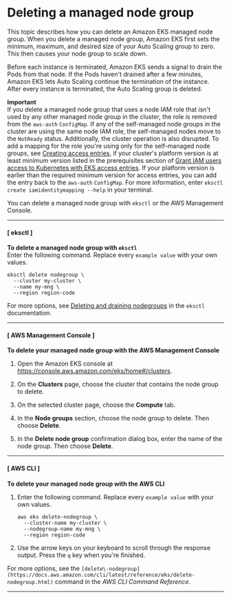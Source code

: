 # Deleting a managed node group<a name="delete-managed-node-group"></a>

This topic describes how you can delete an Amazon EKS managed node group\. When you delete a managed node group, Amazon EKS first sets the minimum, maximum, and desired size of your Auto Scaling group to zero\. This then causes your node group to scale down\.

Before each instance is terminated, Amazon EKS sends a signal to drain the Pods from that node\. If the Pods haven't drained after a few minutes, Amazon EKS lets Auto Scaling continue the termination of the instance\. After every instance is terminated, the Auto Scaling group is deleted\.

**Important**  
If you delete a managed node group that uses a node IAM role that isn't used by any other managed node group in the cluster, the role is removed from the `aws-auth` `ConfigMap`\. If any of the self\-managed node groups in the cluster are using the same node IAM role, the self\-managed nodes move to the `NotReady` status\. Additionally, the cluster operation is also disrupted\.   To add a mapping for the role you're using only for the self\-managed node groups, see [Creating access entries](access-entries.md#creating-access-entries), if your cluster's platform version is at least minimum version listed in the prerequisites section of [Grant IAM users access to Kubernetes with EKS access entries](access-entries.md)\. If your platform version is earlier than the required minimum version for access entries, you can add the entry back to the `aws-auth` `ConfigMap`\. For more information, enter `eksctl create iamidentitymapping --help` in your terminal\.

You can delete a managed node group with `eksctl` or the AWS Management Console\.

------
#### [ eksctl ]

**To delete a managed node group with `eksctl`**  
Enter the following command\. Replace every `example value` with your own values\.

```
eksctl delete nodegroup \
  --cluster my-cluster \
  --name my-mng \
  --region region-code
```

For more options, see [Deleting and draining nodegroups](https://eksctl.io/usage/nodegroups/#deleting-and-draining-nodegroups) in the `eksctl` documentation\.

------
#### [ AWS Management Console ]

**To delete your managed node group with the AWS Management Console**

1. Open the Amazon EKS console at [https://console\.aws\.amazon\.com/eks/home\#/clusters](https://console.aws.amazon.com/eks/home#/clusters)\.

1. On the **Clusters** page, choose the cluster that contains the node group to delete\.

1. On the selected cluster page, choose the **Compute** tab\.

1. In the **Node groups** section, choose the node group to delete\. Then choose **Delete**\.

1. In the **Delete node group** confirmation dialog box, enter the name of the node group\. Then choose **Delete**\.

------
#### [ AWS CLI ]

**To delete your managed node group with the AWS CLI**

1. Enter the following command\. Replace every `example value` with your own values\.

   ```
   aws eks delete-nodegroup \
     --cluster-name my-cluster \
     --nodegroup-name my-mng \
     --region region-code
   ```

1. Use the arrow keys on your keyboard to scroll through the response output\. Press the `q` key when you're finished\.

For more options, see the `[delete\-nodegroup](https://docs.aws.amazon.com/cli/latest/reference/eks/delete-nodegroup.html)` command in the *AWS CLI Command Reference*\.

------